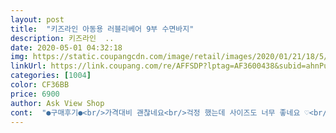 ```yaml
---
layout: post 
title:  "키즈라인 아동용 러블리베어 9부 수면바지" 
description: 키즈라인  ..
date: 2020-05-01 04:32:18 
img: https://static.coupangcdn.com/image/retail/images/2020/01/21/18/5/c8d35e2a-5497-49fe-9038-92f0a44f24c1.jpg 
linkUrl: https://link.coupang.com/re/AFFSDP?lptag=AF3600438&subid=ahnPublicAsk&pageKey=1201896301&itemId=2187057819&vendorItemId=4011376493&traceid=V0-113-82fd5ebe2551e500 
categories: [1004] 
color: CF36BB 
price: 6900 
author: Ask View Shop 
cont:  "●구매후기●<br/>가격대비 괜찮네요<br/>걱정 했는데 사이즈도 너무 좋네요 ♡<br/>그래서 몇개더 주문해서 입힙니다~<br/>사이즈도 맘에 들고<br/>아들 12살 이지만 성인 여자 사이즈라서<br/>아이 잠옷으로 입기 좋습니다.<br/><br/>안쪽 박음도 꼼꼼해요.<br/><br/>애매한 12살 아들<br/>원단 다른것으로도 종류좀 많이 만들어주세요 ㅎㅎ<br/>이제 컷다고 내복입으면 이상하길래<br/>이제.<br/>내복은 맞는게 별로 없고ㅠ<br/>일반 내복은 집에서만 입는 데도 무릎부분에 구멍이 많이 나서 아이잠옷바지로 구입했는데 좋네요~ 생각보다 바지 재질도 부드럽고 아이도 마음에 들어합니다^^<br/>정확한 사이즈가 체크되어 있으면 좋겠어요~<br/>주문해봤는데<br/>가격대비 괜찮네요<br/>걱정 했는데 사이즈도 너무 좋네요 ♡<br/>그래서 몇개더 주문해서 입힙니다~<br/>사이즈도 맘에 들고<br/>아들 12살 이지만 성인 여자 사이즈라서<br/>아이 잠옷으로 입기 좋습니다.<br/><br/>안쪽 박음도 꼼꼼해요.<br/><br/>애매한 12살 아들<br/>원단 다른것으로도 종류좀 많이 만들어주세요 ㅎㅎ<br/>이제 컷다고 내복입으면 이상하길래<br/>이제.<br/>내복은 맞는게 별로 없고ㅠ<br/>일반 내복은 집에서만 입는 데도 무릎부분에 구멍이 많이 나서 아이잠옷바지로 구입했는데 좋네요~ 생각보다 바지 재질도 부드럽고 아이도 마음에 들어합니다^^<br/>정확한 사이즈가 체크되어 있으면 좋겠어요~<br/>주문해봤는데<br/>" 
---
```

